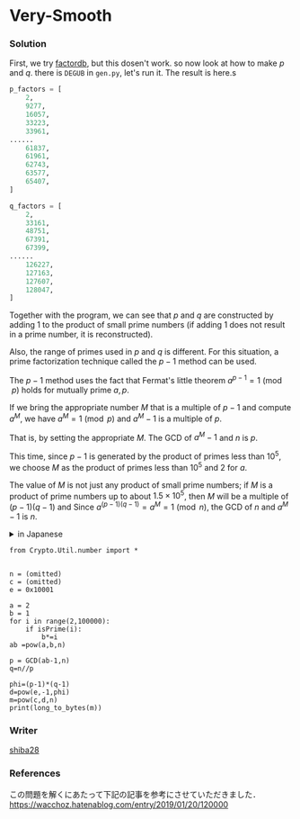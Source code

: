 # Very-Smooth

### Solution
First, we try [factordb](http://factordb.com/), but this dosen't work.
so now look at how to make $p$ and $q$.
there is `DEGUB` in ``gen.py``, let's run it.
The result is here.s
```python
p_factors = [
    2,
    9277,
    16057,
    33223,
    33961,
......
    61837,
    61961,
    62743,
    63577,
    65407,
]

q_factors = [
    2,
    33161,
    48751,
    67391,
    67399,
......
    126227,
    127163,
    127607,
    128047,
]
```

Together with the program, we can see that $p$ and $q$ are constructed by adding $1$ to the product of small prime numbers (if adding $1$ does not result in a prime number, it is reconstructed).

Also, the range of primes used in $p$ and $q$ is different. For this situation, a prime factorization technique called the $p-1$ method can be used.



The $p-1$ method uses the fact that Fermat's little theorem $a^{p-1} = 1 \pmod p$ holds for mutually prime $a,p$.

If we bring the appropriate number $M$ that is a multiple of $p-1$ and compute $a^M$, we have $a^M = 1 \pmod p$ and $a^M-1$ is a multiple of $p$.

That is, by setting the appropriate $M$. 
The GCD of $a^M-1$ and $n$ is $p$.

This time, since $p-1$ is generated by the product of primes less than $10^5$, we choose $M$ as the product of primes less than $10^5$ and $2$ for $a$.


The value of $M$ is not just any product of small prime numbers; if $M$ is a product of prime numbers up to about $1.5\times 10^5$, then $M$ will be a multiple of $(p-1)(q-1)$ and
Since $a^{(p-1)(q-1)} =a^M = 1 \pmod n$, the GCD of $n$ and $a^M-1$ is $n$.

<detial>


<details>
<summary>in Japanese</summary>



`gen.py`にある`DEGUB`を実行し，プログラムも合わせて見ると，$p$と$q$は小さな素数の積に$1$を足して作られていることがわかります(もし$1$を足しても素数にならなければ作り直している)．また，$p$と$q$で使われている素数の範囲も異なっています．この状況に対して，$p-1$法という素因数分解の手法が使えます．

$p-1$法は，互いに素な$a,p$で，フェルマーの小定理$a^{p-1} = 1 \pmod p$が成り立つことを使います．

$p-1$の倍数である適当な数$M$を持ってきて，$a^M$ を計算すれば， $a^M = 1 \pmod p$ が成り立ち， $a^M-1$ が $p$ の倍数となります．

つまり，適当な$M$を設定することで， 
$a^M-1$ と $n$の最大公約数が$p$となります．

今回は，$p-1$が$10^5$未満の素数の積によって生成されていることから，$M$を$10^5$以下の素数の積として，$a$は$2$を選びます．

$M$の値は小さな素数の積であれば何でもいいわけではなく，もし$M$を$1.5\times 10^5$程度までの素数の積にしてしまうと，$M$が$(p-1)(q-1)$の倍数になってしまい，
$a^{(p-1)(q-1)} =a^M = 1 \pmod n$が成り立つため，$n$と$a^M-1$の最大公約数が$n$になってしまいます．

</details>


```
from Crypto.Util.number import *


n = (omitted)
c = (omitted)
e = 0x10001

a = 2
b = 1
for i in range(2,100000):
    if isPrime(i):
        b*=i
ab =pow(a,b,n)

p = GCD(ab-1,n)
q=n//p

phi=(p-1)*(q-1)
d=pow(e,-1,phi)
m=pow(c,d,n)
print(long_to_bytes(m))
```



### Writer
[shiba28](https://twitter.com/Shibak3333n)

### References

この問題を解くにあたって下記の記事を参考にさせていただきました．
https://wacchoz.hatenablog.com/entry/2019/01/20/120000
